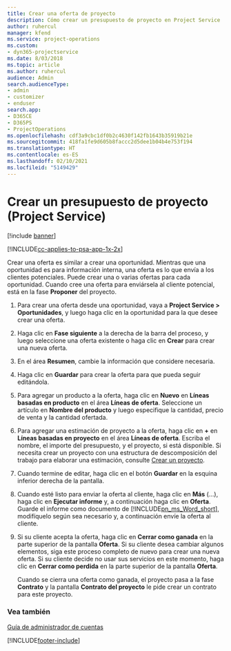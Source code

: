 ```yaml
---
title: Crear una oferta de proyecto
description: Cómo crear un presupuesto de proyecto en Project Service
author: ruhercul
manager: kfend
ms.service: project-operations
ms.custom:
- dyn365-projectservice
ms.date: 8/03/2018
ms.topic: article
ms.author: ruhercul
audience: Admin
search.audienceType:
- admin
- customizer
- enduser
search.app:
- D365CE
- D365PS
- ProjectOperations
ms.openlocfilehash: cdf3a9cbc1df0b2c4630f142fb1643b35919b21e
ms.sourcegitcommit: 418fa1fe9d605b8faccc2d5dee1b04b4e753f194
ms.translationtype: HT
ms.contentlocale: es-ES
ms.lasthandoff: 02/10/2021
ms.locfileid: "5149429"
---
```

# <a name="create-a-project-quote-project-service"></a>Crear un presupuesto de proyecto (Project Service)

[!include [banner](../includes/psa-now-project-operations.md)]

[!INCLUDE[cc-applies-to-psa-app-1x-2x](../includes/cc-applies-to-psa-app-1x-2x.md)]

Crear una oferta es similar a crear una oportunidad. Mientras que una oportunidad es para información interna, una oferta es lo que envía a los clientes potenciales. Puede crear una o varias ofertas para cada oportunidad. Cuando cree una oferta para enviársela al cliente potencial, está en la fase **Proponer** del proyecto.  
  
1. Para crear una oferta desde una oportunidad, vaya a **Project Service > Oportunidades**, y luego haga clic en la oportunidad para la que desee crear una oferta.  
  
2. Haga clic en **Fase siguiente** a la derecha de la barra del proceso, y luego seleccione una oferta existente o haga clic en **Crear** para crear una nueva oferta.  
  
3. En el área **Resumen**, cambie la información que considere necesaria.  
  
4. Haga clic en **Guardar** para crear la oferta para que pueda seguir editándola.  
  
5. Para agregar un producto a la oferta, haga clic en **Nuevo** en **Líneas basadas en producto** en el área **Líneas de oferta**. Seleccione un artículo en **Nombre del producto** y luego especifique la cantidad, precio de venta y la cantidad ofertada.  
  
6. Para agregar una estimación de proyecto a la oferta, haga clic en **+** en **Líneas basadas en proyecto** en el área **Líneas de oferta**. Escriba el nombre, el importe del presupuesto, y el proyecto, si está disponible. Si necesita crear un proyecto con una estructura de descomposición del trabajo para elaborar una estimación, consulte [Crear un proyecto](../psa/create-project.md).  
  
7. Cuando termine de editar, haga clic en el botón **Guardar** en la esquina inferior derecha de la pantalla.  
  
8. Cuando esté listo para enviar la oferta al cliente, haga clic en **Más** (...), haga clic en **Ejecutar informe** y, a continuación haga clic en **Oferta**. Guarde el informe como documento de [!INCLUDE[pn_ms_Word_short](../includes/pn-ms-word-short.md)], modifíquelo según sea necesario y, a continuación envíe la oferta al cliente.  
  
9. Si su cliente acepta la oferta, haga clic en **Cerrar como ganada** en la parte superior de la pantalla **Oferta**. Si su cliente desea cambiar algunos elementos, siga este proceso completo de nuevo para crear una nueva oferta. Si su cliente decide no usar sus servicios en este momento, haga clic en **Cerrar como perdida** en la parte superior de la pantalla **Oferta**.  
  
   Cuando se cierra una oferta como ganada, el proyecto pasa a la fase **Contrato** y la pantalla **Contrato del proyecto** le pide crear un contrato para este proyecto.  
  
### <a name="see-also"></a>Vea también  
 [Guía de administrador de cuentas](../psa/account-manager-guide.md)


[!INCLUDE[footer-include](../includes/footer-banner.md)]